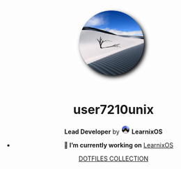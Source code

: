 <div align="center">
  <img src="pfp.png" width="180" height="180" style="border-radius:50%">
  <h1>user7210unix</h1>
  <p>
    <strong>Lead Developer</strong> by 
    <img src="https://raw.githubusercontent.com/LearnixOS/learnixos.github.io/main/assets/images/logo.png" width="20" height="20"> 
    <strong>LearnixOS</strong>
  </p>
</div>

<div align="center">


- **🔭 I’m currently working on** [ LearnixOS](https://learnixos.github.io/)


<div align="center">


 [ DOTFILES COLLECTION](https://github.com/user7210unix/dotfiles)
